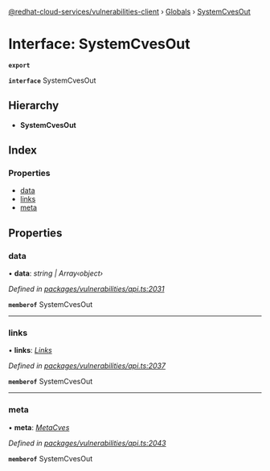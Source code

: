 [@redhat-cloud-services/vulnerabilities-client](../README.md) › [Globals](../globals.md) › [SystemCvesOut](systemcvesout.md)

# Interface: SystemCvesOut

**`export`** 

**`interface`** SystemCvesOut

## Hierarchy

* **SystemCvesOut**

## Index

### Properties

* [data](systemcvesout.md#data)
* [links](systemcvesout.md#links)
* [meta](systemcvesout.md#meta)

## Properties

###  data

• **data**: *string | Array‹object›*

*Defined in [packages/vulnerabilities/api.ts:2031](https://github.com/RedHatInsights/javascript-clients/blob/master/packages/vulnerabilities/api.ts#L2031)*

**`memberof`** SystemCvesOut

___

###  links

• **links**: *[Links](links.md)*

*Defined in [packages/vulnerabilities/api.ts:2037](https://github.com/RedHatInsights/javascript-clients/blob/master/packages/vulnerabilities/api.ts#L2037)*

**`memberof`** SystemCvesOut

___

###  meta

• **meta**: *[MetaCves](metacves.md)*

*Defined in [packages/vulnerabilities/api.ts:2043](https://github.com/RedHatInsights/javascript-clients/blob/master/packages/vulnerabilities/api.ts#L2043)*

**`memberof`** SystemCvesOut
